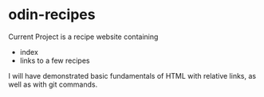 # odin-recipes

Current Project is a recipe website containing
- index
- links to a few recipes

I will have demonstrated basic fundamentals of HTML with relative links, as well as with git commands.